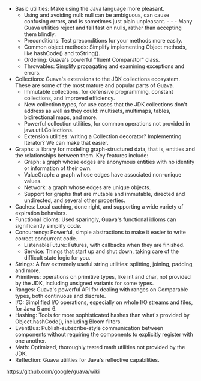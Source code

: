 * Basic utilities: Make using the Java language more pleasant.
    - Using and avoiding null: null can be ambiguous, can cause confusing errors, and is sometimes just plain unpleasant. - - - Many Guava utilities reject and fail fast on nulls, rather than accepting them blindly.
    - Preconditions: Test preconditions for your methods more easily.
    - Common object methods: Simplify implementing Object methods, like hashCode() and toString().
    - Ordering: Guava's powerful "fluent Comparator" class.
    - Throwables: Simplify propagating and examining exceptions and errors.
* Collections: Guava's extensions to the JDK collections ecosystem. These are some of the most mature and popular parts of Guava.
    - Immutable collections, for defensive programming, constant collections, and improved efficiency.
    - New collection types, for use cases that the JDK collections don't address as well as they could: multisets, multimaps, tables, bidirectional maps, and more.
    - Powerful collection utilities, for common operations not provided in java.util.Collections.
    - Extension utilities: writing a Collection decorator? Implementing Iterator? We can make that easier.
* Graphs: a library for modeling graph-structured data, that is, entities and the relationships between them. Key features include:
    - Graph: a graph whose edges are anonymous entities with no identity or information of their own.
    - ValueGraph: a graph whose edges have associated non-unique values.
    - Network: a graph whose edges are unique objects.
    - Support for graphs that are mutable and immutable, directed and undirected, and several other properties.
* Caches: Local caching, done right, and supporting a wide variety of expiration behaviors.
* Functional idioms: Used sparingly, Guava's functional idioms can significantly simplify code.
* Concurrency: Powerful, simple abstractions to make it easier to write correct concurrent code.
    - ListenableFuture: Futures, with callbacks when they are finished.
    - Service: Things that start up and shut down, taking care of the difficult state logic for you.
* Strings: A few extremely useful string utilities: splitting, joining, padding, and more.
* Primitives: operations on primitive types, like int and char, not provided by the JDK, including unsigned variants for some types.
* Ranges: Guava's powerful API for dealing with ranges on Comparable types, both continuous and discrete.
* I/O: Simplified I/O operations, especially on whole I/O streams and files, for Java 5 and 6.
* Hashing: Tools for more sophisticated hashes than what's provided by Object.hashCode(), including Bloom filters.
* EventBus: Publish-subscribe-style communication between components without requiring the components to explicitly register with one another.
* Math: Optimized, thoroughly tested math utilities not provided by the JDK.
* Reflection: Guava utilities for Java's reflective capabilities.

https://github.com/google/guava/wiki